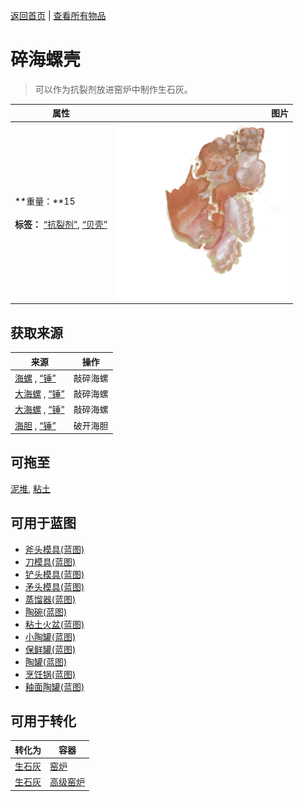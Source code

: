 [返回首页](index.md)   |  [查看所有物品](object.md)
# 碎海螺壳  
> 可以作为抗裂剂放进窑炉中制作生石灰。  
  
  属性  |   图片   
 ----  |  ----:   
 **重量：**15<br><br>**标签：**	[“抗裂剂”](tag_Temper.md), [“贝壳”](tag_Seashell.md)  |  ![](Sprite/ConchBroken.png)   
  
## 获取来源  
来源  |  操作  
----  |  ----  
[海螺](Conch.md) , [“锤”](tag_Hammer.md)  |  敲碎海螺  
[大海螺](GiantConch.md) , [“锤”](tag_Hammer.md)  |  敲碎海螺  
[大海螺](GiantConch.md) , [“锤”](tag_Hammer.md)  |  敲碎海螺  
[海胆](Urchin.md) , [“锤”](tag_Hammer.md)  |  破开海胆  
## 可拖至  
[泥堆](MudPile.md), [粘土](Clay.md)  
## 可用于蓝图  
- [斧头模具(蓝图)](Bp_MoldAxe.md)  
- [刀模具(蓝图)](Bp_MoldKnife.md)  
- [铲头模具(蓝图)](Bp_MoldShovel.md)  
- [矛头模具(蓝图)](Bp_MoldSpear.md)  
- [蒸馏器(蓝图)](Bp_Alembic.md)  
- [陶碗(蓝图)](Bp_ClayBowl.md)  
- [粘土火盆(蓝图)](Bp_ClayFirePit.md)  
- [小陶罐(蓝图)](Bp_ClayJar.md)  
- [保鲜罐(蓝图)](Bp_ClayPotCooler.md)  
- [陶罐(蓝图)](Bp_ClayVase.md)  
- [烹饪锅(蓝图)](Bp_CookingPot.md)  
- [釉面陶罐(蓝图)](Bp_GlazedVase.md)  
  
  
## 可用于转化  
转化为  |  容器  
----  |  ----  
[生石灰](Quicklime.md)  |  [窑炉](Kiln.md)  
[生石灰](Quicklime.md)  |  [高级窑炉](KilnAdvanced.md)  
